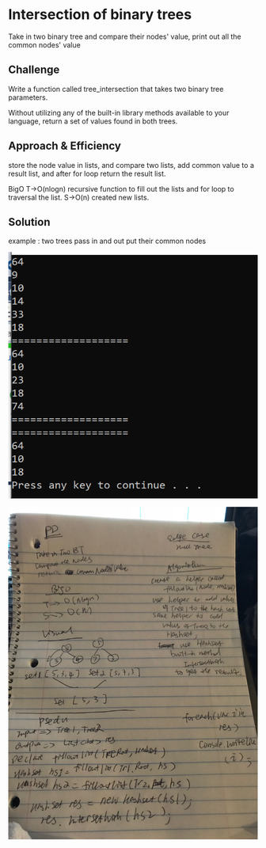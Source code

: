# Intersection of binary trees
<!-- Short summary or background information -->
Take in two binary tree and compare their nodes' value, print out all the common nodes' value

## Challenge
<!-- Description of the challenge -->

Write a function called tree_intersection that takes two binary tree parameters.

Without utilizing any of the built-in library methods available to your language, return a set of values found in both trees.

## Approach & Efficiency
<!-- What approach did you take? Why? What is the Big O space/time for this approach? -->
store the node value in lists, and compare two lists, add common value to a result list, and after for loop return the result list.

BigO
T->O(nlogn) recursive function to fill out the lists and for loop to traversal the list.
S->O(n) created new lists.
## Solution
<!-- Embedded whiteboard image -->

example :  two trees pass in and out put their common nodes

![screenshot](../../Assets/sctree.png)

![imgae](../../Assets/IMG-9786.JPG)

